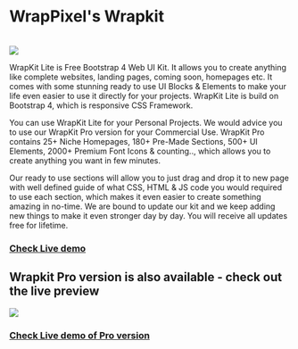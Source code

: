 <h1>WrapPixel's Wrapkit</h1>

<br/>

<a href="https://wrappixel.com/templates/wrapkit/">
    <img src="https://wrappixel.com/wp-content/uploads/edd/2017/11/wrapkit-free.jpg"/>
</a>


WrapKit Lite is Free Bootstrap 4 Web UI Kit. It allows you to create anything like complete websites, landing pages, coming soon, homepages etc. It comes with some stunning ready to use UI Blocks & Elements to make your life even easier to use it directly for your projects. WrapKit Lite is build on Bootstrap 4, which is responsive CSS Framework. 

You can use WrapKit Lite for your Personal Projects. We would advice you to use our WrapKit Pro version for your Commercial Use. WrapKit Pro contains 25+ Niche Homepages, 180+ Pre-Made Sections, 500+ UI Elements, 2000+ Premium Font Icons & counting.., which allows you to create anything you want in few minutes. 

Our ready to use sections will allow you to just drag and drop it to new page with well defined guide of what CSS, HTML & JS code you would required to use each section, which makes it even easier to create something amazing in no-time. We are bound to update our kit and we keep adding new things to make it even stronger day by day. You will receive all updates free for lifetime. 

<h3><a href="https://wrappixel.com/templates/wrapkit-lite/">Check Live demo</a></h3>


<h2>Wrapkit Pro version is also available - check out the live preview </h2>

<a href="https://wrappixel.com/templates/wrapkit/">
    <img src="https://wrappixel.com/demos/images/wrapkit-promotion.jpg"/>
</a>

<h3><a href="https://wrappixel.com/templates/wrapkit/">Check Live demo of Pro version</a></h3>